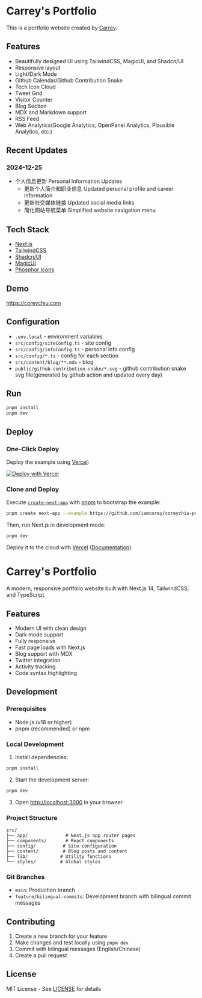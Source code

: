 # Carrey's Portfolio

This is a portfolio website created by [Carrey](https://github.com/carreypro).


## Features
- Beautifully designed UI using TailwindCSS, MagicUI, and Shadcn/UI
- Responsive layout
- Light/Dark Mode
- Github Calendar/Github Contribution Snake
- Tech Icon Cloud
- Tweet Grid
- Visitor Counter 
- Blog Section
- MDX and Markdown support
- RSS Feed
- Web Analytics(Google Analytics, OpenPanel Analytics, Plausible Analytics, etc.)


## Recent Updates
### 2024-12-25
- 个人信息更新 Personal Information Updates
  - 更新个人简介和职业信息 Updated personal profile and career information
  - 更新社交媒体链接 Updated social media links
  - 简化网站导航菜单 Simplified website navigation menu


## Tech Stack

- [Next.js](https://nextjs.org/)
- [TailwindCSS](https://tailwindcss.com/)
- [Shadcn/UI](https://ui.shadcn.com/)
- [MagicUI](https://magicui.design/)
- [Phosphor Icons](https://phosphoricons.com//)


## Demo

https://coreychiu.com


## Configuration

- `.env.local` - environment variables
- `src/config/siteConfig.ts` - site config
- `src/config/infoConfig.ts` - personal info config
- `src/config/*.ts` - config for each section
- `src/content/blog/**.mdx` - blog
- `public/github-contribution-snake/*.svg` - github contribution snake svg file(generated by github action and updated every day)

## Run

```bash
pnpm install
pnpm dev
```



## Deploy

### One-Click Deploy

Deploy the example using [Vercel](https://vercel.com?utm_source=github&utm_medium=readme&utm_campaign=vercel-examples):

[![Deploy with Vercel](https://vercel.com/button)](https://vercel.com/new/clone?repository-url=https://github.com/iamcorey/coreychiu-portfolio-template&project-name=coreychiu-portfolio-template&repository-name=coreychiu-portfolio-template)

### Clone and Deploy

Execute [`create-next-app`](https://github.com/vercel/next.js/tree/canary/packages/create-next-app) with [pnpm](https://pnpm.io/installation) to bootstrap the example:

```bash
pnpm create next-app --example https://github.com/iamcorey/coreychiu-portfolio-template coreychiu-portfolio-template
```

Then, run Next.js in development mode:

```bash
pnpm dev
```

Deploy it to the cloud with [Vercel](https://vercel.com/templates) ([Documentation](https://nextjs.org/docs/app/building-your-application/deploying)).


# Carrey's Portfolio

A modern, responsive portfolio website built with Next.js 14, TailwindCSS, and TypeScript.

## Features

- Modern UI with clean design
- Dark mode support
- Fully responsive
- Fast page loads with Next.js
- Blog support with MDX
- Twitter integration
- Activity tracking
- Code syntax highlighting

## Development

### Prerequisites

- Node.js (v18 or higher)
- pnpm (recommended) or npm

### Local Development

1. Install dependencies:
```bash
pnpm install
```

2. Start the development server:
```bash
pnpm dev
```

3. Open [http://localhost:3000](http://localhost:3000) in your browser

### Project Structure

```
src/
├── app/              # Next.js app router pages
├── components/       # React components
├── config/          # Site configuration
├── content/         # Blog posts and content
├── lib/            # Utility functions
└── styles/         # Global styles
```

### Git Branches

- `main`: Production branch
- `feature/bilingual-commits`: Development branch with bilingual commit messages

## Contributing

1. Create a new branch for your feature
2. Make changes and test locally using `pnpm dev`
3. Commit with bilingual messages (English/Chinese)
4. Create a pull request

## License

MIT License - See [LICENSE](LICENSE) for details
